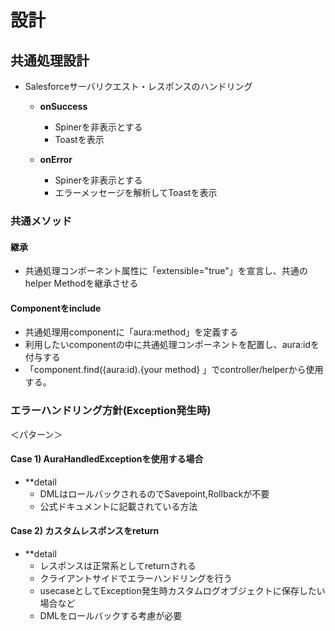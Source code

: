 # 設計  

## 共通処理設計
* Salesforceサーバリクエスト・レスポンスのハンドリング
  * **onSuccess**
    * Spinerを非表示とする
    * Toastを表示
    
  * **onError**
    * Spinerを非表示とする
    * エラーメッセージを解析してToastを表示  
 
### 共通メソッド
#### 継承
+ 共通処理コンポーネント属性に「extensible="true"」を宣言し、共通のhelper Methodを継承させる

#### Componentをinclude
* 共通処理用componentに「aura:method」を定義する
* 利用したいcomponentの中に共通処理コンポーネントを配置し、aura:idを付与する
* 「component.find({aura:id).{your method} 」でcontroller/helperから使用する。
 
### エラーハンドリング方針(Exception発生時)
 ＜パターン＞
 
#### Case 1) AuraHandledExceptionを使用する場合 
* **detail
  * DMLはロールバックされるのでSavepoint,Rollbackが不要
  * 公式ドキュメントに記載されている方法

#### Case 2) カスタムレスポンスをreturn
* **detail
  * レスポンスは正常系としてreturnされる
  * クライアントサイドでエラーハンドリングを行う
  * usecaseとしてException発生時カスタムログオブジェクトに保存したい場合など
  * DMLをロールバックする考慮が必要
  
 
